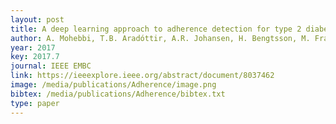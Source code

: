 ```yaml
--- 
layout: post
title: A deep learning approach to adherence detection for type 2 diabetics
author: A. Mohebbi, T.B. Aradóttir, A.R. Johansen, H. Bengtsson, M. Fraccaro, and M. Mørup
year: 2017
key: 2017.7
journal: IEEE EMBC
link: https://ieeexplore.ieee.org/abstract/document/8037462 
image: /media/publications/Adherence/image.png
bibtex: /media/publications/Adherence/bibtex.txt
type: paper
---
```

